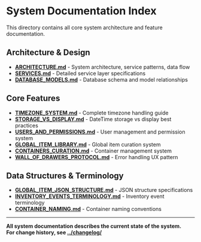 # System Documentation Index

This directory contains all core system architecture and feature documentation.

## Architecture & Design

- **[ARCHITECTURE.md](ARCHITECTURE.md)** - System architecture, service patterns, data flow
- **[SERVICES.md](SERVICES.md)** - Detailed service layer specifications
- **[DATABASE_MODELS.md](DATABASE_MODELS.md)** - Database schema and model relationships

## Core Features

- **[TIMEZONE_SYSTEM.md](TIMEZONE_SYSTEM.md)** - Complete timezone handling guide
- **[STORAGE_VS_DISPLAY.md](STORAGE_VS_DISPLAY.md)** - DateTime storage vs display best practices
- **[USERS_AND_PERMISSIONS.md](USERS_AND_PERMISSIONS.md)** - User management and permission system
- **[GLOBAL_ITEM_LIBRARY.md](GLOBAL_ITEM_LIBRARY.md)** - Global item curation system
- **[CONTAINERS_CURATION.md](CONTAINERS_CURATION.md)** - Container management system
- **[WALL_OF_DRAWERS_PROTOCOL.md](WALL_OF_DRAWERS_PROTOCOL.md)** - Error handling UX pattern

## Data Structures & Terminology

- **[GLOBAL_ITEM_JSON_STRUCTURE.md](GLOBAL_ITEM_JSON_STRUCTURE.md)** - JSON structure specifications
- **[INVENTORY_EVENTS_TERMINOLOGY.md](INVENTORY_EVENTS_TERMINOLOGY.md)** - Inventory event terminology
- **[CONTAINER_NAMING.md](CONTAINER_NAMING.md)** - Container naming conventions

---

**All system documentation describes the current state of the system.**  
**For change history, see [../changelog/](../changelog/)**
